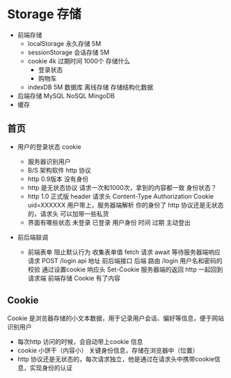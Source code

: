 # Storage 存储
  - 前端存储
    - localStorage  永久存储  5M
    - sessionStorage 会话存储  5M
    - cookie  4k  过期时间  1000个
      存储什么
        - 登录状态
        - 购物车
    - indexDB  5M  数据库  离线存储  存储结构化数据
  - 后端存储
    MySQL NoSQL MingoDB
  - 缓存

## 首页
- 用户的登录状态
  cookie
  - 服务器识别用户
  - B/S 架构软件 http 协议
  - http 0.9版本 没有身份
  - http 是无状态协议
    请求一次和1000次，拿到的内容都一致
    身份状态？
  - http 1.0 正式版
    header 请求头
    Content-Type
    Authorization
    Cookie uid=XXXXXX
    用户带上，服务器端解析 你的身份了
    http 协议还是无状态的，请求头 可以加带一些私货
  - 界面有哪些状态
    未登录 已登录 用户身份 时间 过期 主动登出

- 前后端联调
  - 前端表单
    阻止默认行为
    收集表单值
    fetch 请求 await 等待服务器端响应请求
    POST /login api 地址  前后端接口
    后端
    路由 /login
    用户名和密码的校验
    通过设置cookie  响应头 Set-Cookie
    服务器端的返回 http 一起回到请求端
    前端存储 Cookie 有了内容

## Cookie
Cookie 是浏览器存储的小文本数据，用于记录用户会话、偏好等信息，便于网站识别用户
- 每次http 访问的时候，会自动带上cookie 信息
- cookie 小饼干（内容小） 关键身份信息，存储在浏览器中（位置）
- http 协议还是无状态的，每次请求独立，他是通过在请求头中携带cookie信息，实现身份的认证